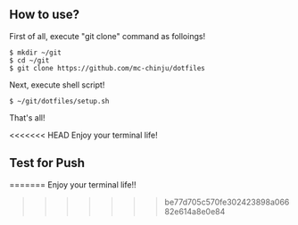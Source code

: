 ## How to use?

First of all, execute "git clone" command as folloings!

```
$ mkdir ~/git
$ cd ~/git
$ git clone https://github.com/mc-chinju/dotfiles
```

Next, execute shell script!

```
$ ~/git/dotfiles/setup.sh
```

That's all!

<<<<<<< HEAD
Enjoy your terminal life!



## Test for Push
=======
Enjoy your terminal life!!
>>>>>>> be77d705c570fe302423898a06682e614a8e0e84
